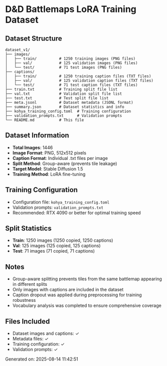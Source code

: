 # D&D Battlemaps LoRA Training Dataset

## Dataset Structure
```
dataset_v1/
├── images/
│   ├── train/          # 1250 training images (PNG files)
│   ├── val/            # 125 validation images (PNG files)
│   └── test/           # 71 test images (PNG files)
├── captions/
│   ├── train/          # 1250 training caption files (TXT files)
│   ├── val/            # 125 validation caption files (TXT files)
│   └── test/           # 71 test caption files (TXT files)
├── train.txt           # Training split file list
├── val.txt             # Validation split file list
├── test.txt            # Test split file list
├── meta.jsonl          # Dataset metadata (JSONL format)
├── summary.json        # Dataset statistics and info
├── kohya_training_config.toml  # Training configuration
├── validation_prompts.txt      # Validation prompts
└── README.md           # This file
```

## Dataset Information
- **Total Images**: 1446
- **Image Format**: PNG, 512x512 pixels
- **Caption Format**: Individual .txt files per image
- **Split Method**: Group-aware (prevents tile leakage)
- **Target Model**: Stable Diffusion 1.5
- **Training Method**: LoRA fine-tuning

## Training Configuration
- Configuration file: `kohya_training_config.toml`
- Validation prompts: `validation_prompts.txt`
- Recommended: RTX 4090 or better for optimal training speed

## Split Statistics
- **Train**: 1250 images (1250 copied, 1250 captions)
- **Val**: 125 images (125 copied, 125 captions)
- **Test**: 71 images (71 copied, 71 captions)

## Notes
- Group-aware splitting prevents tiles from the same battlemap appearing in different splits
- Only images with captions are included in the dataset
- Caption dropout was applied during preprocessing for training robustness
- Vocabulary analysis was completed to ensure comprehensive coverage

## Files Included
- Dataset images and captions: ✓
- Metadata files: ✓
- Training configuration: ✓
- Validation prompts: ✓

Generated on: 2025-08-14 11:42:51

